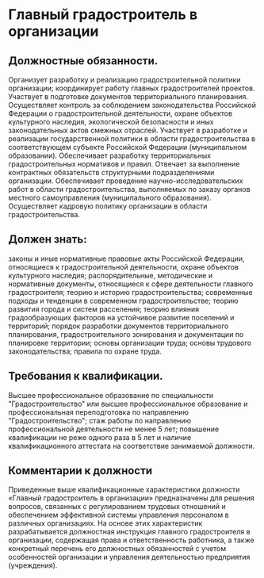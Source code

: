 # Главный градостроитель в организации

## Должностные обязанности.
Организует разработку и реализацию
градостроительной политики организации; координирует работу главных
градостроителей проектов. Участвует в подготовке документов территориального
планирования. Осуществляет контроль за соблюдением законодательства Российской
Федерации о градостроительной деятельности, охране объектов культурного
наследия, экологической безопасности и иных законодательных актов смежных
отраслей. Участвует в разработке и реализации государственной политики в
области градостроительства в соответствующем субъекте Российской Федерации
(муниципальном образовании). Обеспечивает разработку территориальных
градостроительных нормативов и правил. Отвечает за выполнение контрактных
обязательств структурными подразделениями организации. Обеспечивает проведение
научно-исследовательских работ в области градостроительства, выполняемых по
заказу органов местного самоуправления (муниципального образования).
Осуществляет кадровую политику организации в области градостроительства.

## Должен знать:
законы и иные нормативные правовые акты Российской
Федерации, относящиеся к градостроительной деятельности, охране объектов
культурного наследия; распорядительные, методические и нормативные документы,
относящиеся к сфере деятельности главного градостроителя; теорию и историю
градостроительства; современные подходы и тенденции в современном
градостроительстве; теорию развития города и систем расселения; теорию влияния
градообразующих факторов на устойчивое развитие поселений и территорий;
порядок разработки документов территориального планирования,
градостроительного зонирования и документации по планировке территории; основы
организации труда; основы трудового законодательства; правила по охране труда.

## Требования к квалификации.
Высшее профессиональное образование по
специальности "Градостроительство" или высшее профессиональное образование и
профессиональная переподготовка по направлению "Градостроительство"; стаж
работы по направлению профессиональной деятельности не менее 5 лет; повышение
квалификации не реже одного раза в 5 лет и наличие квалификационного аттестата
на соответствие занимаемой должности.

## Комментарии к должности

Приведенные выше квалификационные характеристики должности «Главный
градостроитель в организации» предназначены для решения вопросов, связанных с
регулированием трудовых отношений и обеспечением эффективной системы
управления персоналом в различных организациях. На основе этих характеристик
разрабатывается должностная инструкция главного градостроителя в организации,
содержащая права и ответственность работника, а также конкретный перечень его
должностных обязанностей с учетом особенностей организации и управления
деятельностью предприятия (учреждения).

